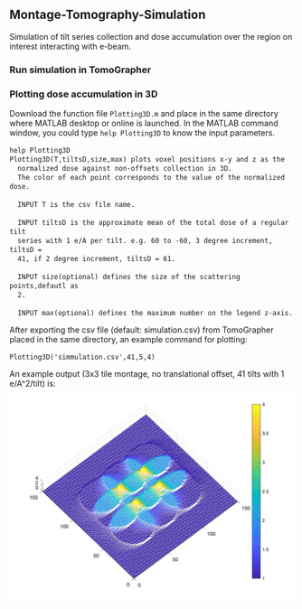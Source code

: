 ## Montage-Tomography-Simulation
Simulation of tilt series collection and dose accumulation over the region on interest interacting with e-beam. 

### Run simulation in TomoGrapher


### Plotting dose accumulation in 3D

Download the function file `Plotting3D.m` and place in the same directory where MATLAB desktop or online is launched.
In the MATLAB command window, you could type `help Plotting3D` to know the input parameters.

```
help Plotting3D
Plotting3D(T,tiltsD,size,max) plots voxel positions x-y and z as the
  normalized dose against non-offsets collection in 3D.
  The color of each point corresponds to the value of the normalized dose.
 
  INPUT T is the csv file name.
 
  INPUT tiltsD is the approximate mean of the total dose of a regular tilt
  series with 1 e/A per tilt. e.g. 60 to -60, 3 degree increment, tiltsD =
  41, if 2 degree increment, tiltsD = 61.
 
  INPUT size(optional) defines the size of the scattering points,defautl as
  2.
 
  INPUT max(optional) defines the maximum number on the legend z-axis.
```
After exporting the csv file (default: simulation.csv) from TomoGrapher placed in the same directory, an example command for plotting:

```
Plotting3D('simmulation.csv',41,5,4)
```
An example output (3x3 tile montage, no translational offset, 41 tilts with 1 e/A^2/tilt) is: 
![This is an example plotting result](../Midas/images/Notranslation.jpg)
